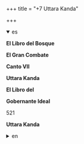 +++
title = "+7 Uttara Kanda"

+++
<details open><summary>es</summary>

**El Libro del Bosque**

**El Gran Combate**

**Canto VII**

**Uttara Kanda**

**El Libro del**

**Gobernante Ideal**

521

**Uttara Kanda**
</details>

<details><summary>en</summary>

** The Book of the Forest **

 ** The Great Combat **

 ** Canto VII **

 ** Utara Kanda **

 ** The book of **

 ** Ideal ruler **

 521

 ** Utara Kanda **
</details>